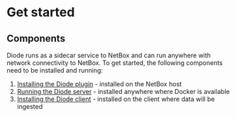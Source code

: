 # Get started

## Components

Diode runs as a sidecar service to NetBox and can run anywhere with network connectivity to NetBox. To get started, the following components need to be installed and running:

1. [Installing the Diode plugin](diode-plugin.md) - installed on the NetBox host
2. [Running the Diode server](diode-server.md) - installed anywhere where Docker is available
3. [Installing the Diode client](diode-client.md) - installed on the client where data will be ingested
